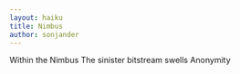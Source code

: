 ```yaml
---
layout: haiku
title: Nimbus
author: sonjander
---
```


Within the Nimbus
The sinister bitstream swells
Anonymity

